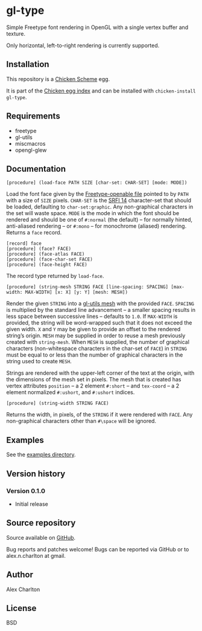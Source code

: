 # gl-type
Simple Freetype font rendering in OpenGL with a single vertex buffer and texture. 

Only horizontal, left-to-right rendering is currently supported.

## Installation
This repository is a [Chicken Scheme](http://call-cc.org/) egg.

It is part of the [Chicken egg index](http://wiki.call-cc.org/chicken-projects/egg-index-4.html) and can be installed with `chicken-install gl-type`.

## Requirements
- freetype
- gl-utils
- miscmacros 
- opengl-glew

## Documentation
    [procedure] (load-face PATH SIZE [char-set: CHAR-SET] [mode: MODE])

Load the font face given by the [Freetype-openable file](http://freetype.org/) pointed to by `PATH` with a size of `SIZE` pixels. `CHAR-SET` is the [SRFI 14](http://srfi.schemers.org/srfi-14/srfi-14.html) character-set that should be loaded, defaulting to `char-set:graphic`. Any non-graphical characters in the set will waste space. `MODE` is the mode in which the font should be rendered and should be one of `#:normal` (the default) – for normally hinted, anti-aliased rendering – or `#:mono` – for monochrome (aliased) rendering. Returns a `face` record.

    [record] face
    [procedure] (face? FACE)
    [procedure] (face-atlas FACE)
    [procedure] (face-char-set FACE)
    [procedure] (face-height FACE)

The record type returned by `load-face`.

    [procedure] (string-mesh STRING FACE [line-spacing: SPACING] [max-width: MAX-WIDTH] [x: X] [y: Y] [mesh: MESH])

Render the given `STRING` into a [gl-utils mesh](http://api.call-cc.org/doc/gl-utils/mesh) with the provided `FACE`. `SPACING` is multiplied by the standard line advancement – a smaller spacing results in less space between successive lines – defaults to `1.0`. If `MAX-WIDTH` is provided, the string will be word-wrapped such that it does not exceed the given width. `X` and `Y` may be given to provide an offset to the rendered string’s origin. `MESH` may be supplied in order to reuse a mesh previously created with `string-mesh`. When `MESH` is supplied, the number of graphical characters (non-whitespace characters in the char-set of `FACE`) in `STRING` must be equal to or less than the number of graphical characters in the string used to create `MESH`.

Strings are rendered with the upper-left corner of the text at the origin, with the dimensions of the mesh set in pixels. The mesh that is created has vertex attributes `position` – a 2 element `#:short` – and `tex-coord` – a 2 element normalized `#:ushort`, and `#:ushort` indices.

    [procedure] (string-width STRING FACE)

Returns the width, in pixels, of the `STRING` if it were rendered with `FACE`. Any non-graphical characters other than `#\space` will be ignored.

## Examples
See the [examples directory](https://github.com/AlexCharlton/gl-type/tree/master/examples).

## Version history
### Version 0.1.0
* Initial release

## Source repository
Source available on [GitHub](https://github.com/AlexCharlton/gl-type).

Bug reports and patches welcome! Bugs can be reported via GitHub or to alex.n.charlton at gmail.

## Author
Alex Charlton

## License
BSD
